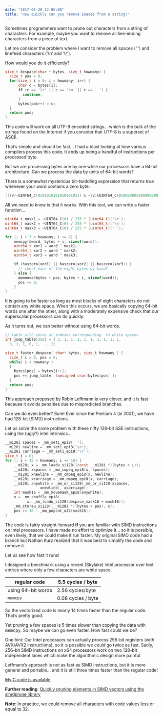 ```yaml
---
date: "2017-01-20 12:00:00"
title: "How quickly can you remove spaces from a string?"
---
```




Sometimes programmers want to prune out characters from a string of characters. For example, maybe you want to remove all line-ending characters from a piece of text.

Let me consider the problem where I want to remove all spaces (&lsquo; &lsquo;) and linefeed characters (&lsquo;\n&rsquo; and &lsquo;\r&rsquo;).

How would you do it efficiently?
```C
size_t despace(char * bytes, size_t howmany) {
  size_t pos = 0;
  for(size_t i = 0; i < howmany; i++) {
      char c = bytes[i];
      if (c == '\r' || c == '\n' || c == ' ') {
        continue;
      }
      bytes[pos++] = c;
  }
  return pos;
}
```


This code will work on all UTF-8 encoded strings&hellip; which is the bulk of the strings found on the Internet if you consider that UTF-8 is a superset of ASCII.

That&rsquo;s simple and should be fast&hellip; I had a blast looking at how various compilers process this code. It ends up being a handful of instructions per processed byte.

But we are processing bytes one by one while our processors have a 64-bit architecture. Can we process the data by units of 64-bit words?

There is a somewhat mysterious bit-twiddling expression that returns true whenever your word contains a zero byte:
```C
(((v)-UINT64_C(0x0101010101010101)) & ~(v)&UINT64_C(0x8080808080808080))
```


All we need to know is that it works. With this tool, we can write a faster function&hellip;
```C
uint64_t mask1 = ~UINT64_C(0) / 255 * (uint64_t)('\r');
uint64_t mask2 = ~UINT64_C(0) / 255 * (uint64_t)('\n');
uint64_t mask3 = ~UINT64_C(0) / 255 * (uint64_t)(' ');

for (; i + 7 < howmany; i += 8) {
    memcpy(&word, bytes + i, sizeof(word));
    uint64_t xor1 = word ^ mask1;
    uint64_t xor2 = word ^ mask2;
    uint64_t xor3 = word ^ mask3;

    if (haszero(xor1) || haszero(xor2) || haszero(xor3)) {
      // check each of the eight bytes by hand?
    } else {
      memmove(bytes + pos, bytes + i, sizeof(word));
      pos += 8;
    }
}
```


It is going to be faster as long as most blocks of eight characters do not contain any white space. When this occurs, we are basically copying 64-bit words one after the other, along with a moderately expensive check that our superscalar processors can do quickly.

As it turns out, we can better without using 64-bit words.
```C
// table with zeros at indexes corresponding  to white spaces
int jump_table[256] = { 1, 1, 1, 1, 1, 1, 1, 1, 1, 1,
  0, 1, 1, 0, 1,  ...};

size_t faster_despace( char* bytes, size_t howmany ) {
  size_t i = 0, pos = 0;
  while( i < howmany )
  {
    bytes[pos] = bytes[i++];
    pos += jump_table[ (unsigned char)bytes[pos] ];
  }
  return pos;
}
```


This approach proposed by Robin Leffmann is very clever, and it is fast because it avoids penalties due to mispredicted branches.

Can we do even better? Sure! Ever since the Pentium 4 (in 2001), we have had 128-bit (SIMD) instructions.

Let us solve the same problem with these nifty 128-bit SSE instructions, using the (ugly?) intel intrinsics&hellip;
```C
__m128i spaces = _mm_set1_epi8(' ');
__m128i newline = _mm_set1_epi8('\n');
__m128i carriage = _mm_set1_epi8('\r');
size_t i = 0;
for (; i + 15 < howmany; i += 16) {
    __m128i x = _mm_loadu_si128((const __m128i *)(bytes + i));
    __m128i xspaces = _mm_cmpeq_epi8(x, spaces);
    __m128i xnewline = _mm_cmpeq_epi8(x, newline);
    __m128i xcarriage = _mm_cmpeq_epi8(x, carriage);
    __m128i anywhite = _mm_or_si128(_mm_or_si128(xspaces,
                xnewline), xcarriage);
    int mask16 = _mm_movemask_epi8(anywhite);
    x = _mm_shuffle_epi8(
          x, _mm_loadu_si128(despace_mask16 + mask16));
    _mm_storeu_si128((__m128i *)(bytes + pos), x);
    pos += 16 - _mm_popcnt_u32(mask16);
}
```


The code is fairly straight-forward __if__ you are familiar with SIMD instructions on Intel processors. I have made no effort to optimize it&hellip; so it is possible, even likely, that we could make it run faster. My original SIMD code had a branch but Nathan Kurz realized that it was best to simplify the code and remove it.

Let us see how fast it runs!

I designed a benchmark using a recent (Skylake) Intel processor over text entries where only a few characters are white space.

regular code             |5.5 cycles / byte        |
-------------------------|-------------------------|
using 64-bit words       |2.56 cycles/byte         |                         |with jump table          |1.7 cycles/byte          |                         |SIMD (128 bits) code     |0.39 cycles / byte       |
<tt>memcpy</tt>          |0.08 cycles / byte       |


So the vectorized code is nearly 14 times faster than the regular code. That&rsquo;s pretty good.

Yet pruning a few spaces is 5 times slower than copying the data with <tt>memcpy</tt>. So maybe we can go even faster. How fast could we be?

One hint: Our Intel processors can actually process 256-bit registers (with AVX/AVX2 instructions), so it is possible we could go twice as fast. Sadly, 256-bit SIMD instructions on x64 processors work on two 128-bit independent lanes which make the algorithmic design more painful.

Leffmann&rsquo;s approach is not as fast as SIMD instructions, but it is more general and portable&hellip; and it is still three times faster than the regular code!

[My C code is available](https://github.com/lemire/despacer).

__Further reading__: [Quickly pruning elements in SIMD vectors using the simdprune library](/lemire/blog/2017/04/25/quickly-pruning-elements-in-simd-vectors-using-the-simdprune-library/)

__Note__: In practice, we could remove all characters with code values less or equal to 32.

